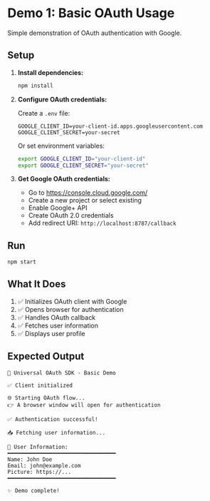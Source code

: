 # Demo 1: Basic OAuth Usage

Simple demonstration of OAuth authentication with Google.

## Setup

1. **Install dependencies:**
   ```bash
   npm install
   ```

2. **Configure OAuth credentials:**
   
   Create a `.env` file:
   ```env
   GOOGLE_CLIENT_ID=your-client-id.apps.googleusercontent.com
   GOOGLE_CLIENT_SECRET=your-secret
   ```

   Or set environment variables:
   ```bash
   export GOOGLE_CLIENT_ID="your-client-id"
   export GOOGLE_CLIENT_SECRET="your-secret"
   ```

3. **Get Google OAuth credentials:**
   - Go to https://console.cloud.google.com/
   - Create a new project or select existing
   - Enable Google+ API
   - Create OAuth 2.0 credentials
   - Add redirect URI: `http://localhost:8787/callback`

## Run

```bash
npm start
```

## What It Does

1. ✅ Initializes OAuth client with Google
2. ✅ Opens browser for authentication
3. ✅ Handles OAuth callback
4. ✅ Fetches user information
5. ✅ Displays user profile

## Expected Output

```
🔐 Universal OAuth SDK - Basic Demo

✅ Client initialized

🌐 Starting OAuth flow...
👉 A browser window will open for authentication

✅ Authentication successful!

📥 Fetching user information...

👤 User Information:
━━━━━━━━━━━━━━━━━━━━━━━━━━━━━━━━━━
Name: John Doe
Email: john@example.com
Picture: https://...
━━━━━━━━━━━━━━━━━━━━━━━━━━━━━━━━━━

✨ Demo complete!
```
